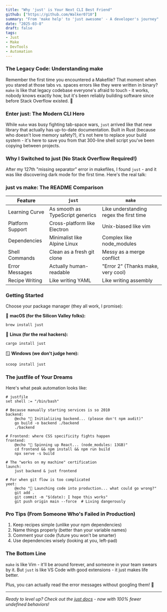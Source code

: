 ```yaml
---
title: "Why 'just' is Your Next CLI Best Friend"
github: ["https://github.com/Walker0710"]
summary: "From 'make help' to 'just awesome' - A developer's journey"
date: "2025-03-8"
draft: false
tags:
- Just
- Make
- DevTools
- Automation
---
```


### The Legacy Code: Understanding make

Remember the first time you encountered a Makefile? That moment when you stared at those tabs vs. spaces errors like they were written in binary? `make` is like that legacy codebase everyone's afraid to touch - it works, nobody knows exactly how, but it's been reliably building software since before Stack Overflow existed. 🦖

### Enter just: The Modern CLI Hero

While `make` was busy fighting tab-space wars, `just` arrived like that new library that actually has up-to-date documentation. Built in Rust (because who doesn't love memory safety?), it's not here to replace your build system - it's here to save you from that 300-line shell script you've been copying between projects. 

### Why I Switched to just (No Stack Overflow Required!)

After my 127th "missing separator" error in makefiles, I found `just` - and it was like discovering dark mode for the first time. Here's the real talk:

### just vs make: The README Comparison

| Feature | `just` | `make` |
|---------|--------|--------|
| Learning Curve | As smooth as TypeScript generics | Like understanding regex the first time |
| Platform Support | Cross-platform like Electron | Unix-biased like vim |
| Dependencies | Minimalist like Alpine Linux | Complex like node_modules |
| Shell Commands | Clean as a fresh git clone | Messy as a merge conflict |
| Error Messages | Actually human-readable | "Error 2" (Thanks make, very cool) |
| Recipe Writing | Like writing YAML | Like writing assembly |

### Getting Started

Choose your package manager (they all work, I promise):

🍎 **macOS (for the Silicon Valley folks):**
```sh
brew install just
```

🐧 **Linux (for the real hackers):**
```sh
cargo install just
```

🪟 **Windows (we don't judge here):**
```sh
scoop install just
```

### The justfile of Your Dreams

Here's what peak automation looks like:

```make
# justfile
set shell := "/bin/bash"

# Because manually starting services is so 2010
backend:
    @echo "🚀 Initializing backend... (please don't npm audit)"
    go build -o backend ./backend
    ./backend

# Frontend: where CSS specificity fights happen
frontend:
    @echo "🎨 Spinning up React... (node_modules: 13GB)"
    cd frontend && npm install && npm run build
    npx serve -s build

# The "works on my machine" certification
launch:
    just backend & just frontend

# For when git flow is too complicated
yeet:
    @echo "🚀 Launching code into production... what could go wrong?"
    git add .
    git commit -m "$(date): I hope this works"
    git push origin main --force  # Living dangerously
```

### Pro Tips (From Someone Who's Failed in Production)

1. Keep recipes simple (unlike your npm dependencies)
2. Name things properly (better than your variable names)
3. Comment your code (future you won't be smarter)
4. Use dependencies wisely (looking at you, left-pad)

### The Bottom Line

`make` is like Vim - it'll be around forever, and someone in your team swears by it. But `just` is like VS Code with good extensions - it just makes life better. 

Plus, you can actually read the error messages without googling them! 🎉

---
*Ready to level up? Check out the [just docs](https://github.com/casey/just) - now with 100% fewer undefined behaviors!*
